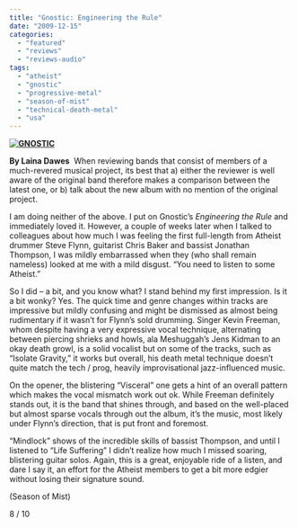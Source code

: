 ```yaml
---
title: "Gnostic: Engineering the Rule"
date: "2009-12-15"
categories: 
  - "featured"
  - "reviews"
  - "reviews-audio"
tags: 
  - "atheist"
  - "gnostic"
  - "progressive-metal"
  - "season-of-mist"
  - "technical-death-metal"
  - "usa"
---
```


**[![GNOSTIC](http://www.hellbound.ca/wp-content/uploads/2009/12/GNOSTIC.jpg "GNOSTIC")](http://www.hellbound.ca/wp-content/uploads/2009/12/GNOSTIC.jpg)**

**By Laina Dawes**  When reviewing bands that consist of members of a much-revered musical project, its best that a) either the reviewer is well aware of the original band therefore makes a comparison between the latest one, or b) talk about the new album with no mention of the original project.

I am doing neither of the above. I put on Gnostic’s _Engineering the Rule_ and immediately loved it. However, a couple of weeks later when I talked to colleagues about how much I was feeling the first full-length from Atheist drummer Steve Flynn, guitarist Chris Baker and bassist Jonathan Thompson, I was mildly embarrassed when they (who shall remain nameless) looked at me with a mild disgust. “You need to listen to some Atheist.”

So I did – a bit, and you know what? I stand behind my first impression. Is it a bit wonky? Yes. The quick time and genre changes within tracks are impressive but mildly confusing and might be dismissed as almost being rudimentary if it wasn’t for Flynn’s sold drumming. Singer Kevin Freeman, whom despite having a very expressive vocal technique, alternating between piercing shrieks and howls, ala Meshuggah’s Jens Kidman to an okay death growl, is a solid vocalist but on some of the tracks, such as “Isolate Gravity,” it works but overall, his death metal technique doesn’t quite match the tech / prog, heavily improvisational jazz-influenced music.

On the opener, the blistering “Visceral” one gets a hint of an overall pattern which makes the vocal mismatch work out ok. While Freeman definitely stands out, it is the band that shines through, and based on the well-placed but almost sparse vocals through out the album, it’s the music, most likely under Flynn’s direction, that is put front and foremost.

“Mindlock” shows of the incredible skills of bassist Thompson, and until I listened to “Life Suffering” I didn’t realize how much I missed soaring, blistering guitar solos. Again, this is a great, enjoyable ride of a listen, and dare I say it, an effort for the Atheist members to get a bit more edgier without losing their signature sound.

(Season of Mist)

8 / 10
